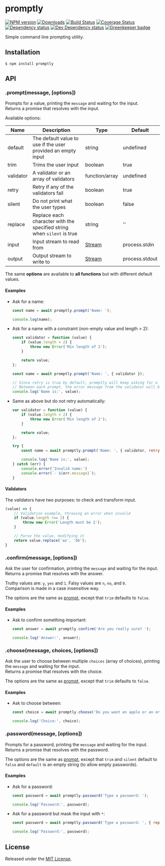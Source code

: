 # promptly

[![NPM version][npm-image]][npm-url] [![Downloads][downloads-image]][npm-url] [![Build Status][travis-image]][travis-url] [![Coverage Status][codecov-image]][codecov-url] [![Dependency status][david-dm-image]][david-dm-url] [![Dev Dependency status][david-dm-dev-image]][david-dm-dev-url] [![Greenkeeper badge][greenkeeper-image]][greenkeeper-url]

[npm-url]:https://npmjs.org/package/promptly
[downloads-image]:http://img.shields.io/npm/dm/promptly.svg
[npm-image]:http://img.shields.io/npm/v/promptly.svg
[travis-url]:https://travis-ci.org/moxystudio/node-promptly
[travis-image]:http://img.shields.io/travis/moxystudio/node-promptly/master.svg
[codecov-url]:https://codecov.io/gh/moxystudio/node-promptly
[codecov-image]:https://img.shields.io/codecov/c/github/moxystudio/node-promptly/master.svg
[david-dm-url]:https://david-dm.org/moxystudio/node-promptly
[david-dm-image]:https://img.shields.io/david/moxystudio/node-promptly.svg
[david-dm-dev-url]:https://david-dm.org/moxystudio/node-promptly?type=dev
[david-dm-dev-image]:https://img.shields.io/david/dev/moxystudio/node-promptly.svg
[greenkeeper-image]:https://badges.greenkeeper.io/moxystudio/node-promptly.svg
[greenkeeper-url]:https://greenkeeper.io/

Simple command line prompting utility.


## Installation

`$ npm install promptly`


## API

### .prompt(message, [options])

Prompts for a value, printing the `message` and waiting for the input.   
Returns a promise that resolves with the input.

Available options:

| Name   | Description   | Type     | Default |
| ------ | ------------- | -------- | ------- |
| default | The default value to use if the user provided an empty input | string | undefined |
| trim | Trims the user input | boolean | true |
| validator | A validator or an array of validators | function/array | undefined |
| retry | Retry if any of the validators fail | boolean | true |
| silent | Do not print what the user types | boolean | false |
| replace | Replace each character with the specified string when `silent` is true | string | '' |
| input | Input stream to read from | [Stream](https://nodejs.org/api/process.html#process_process_stdin) | process.stdin |
| output | Output stream to write to | [Stream](https://nodejs.org/api/process.html#process_process_stdout) | process.stdout |

The same **options** are available to **all functions** but with different default values.

#### Examples

- Ask for a name:

    ```js
    const name = await promptly.prompt('Name: ');

    console.log(name);
    ```

- Ask for a name with a constraint (non-empty value and length > 2):

    ```js
    const validator = function (value) {
        if (value.length < 2) {
            throw new Error('Min length of 2');
        }

        return value;
    };

    const name = await promptly.prompt('Name: ', { validator });

    // Since retry is true by default, promptly will keep asking for a name until it is valid
    // Between each prompt, the error message from the validator will be printed
    console.log('Name is:', value);
    ```

- Same as above but do not retry automatically:

    ```js
    var validator = function (value) {
        if (value.length < 2) {
            throw new Error('Min length of 2');
        }

        return value;
    };

    try {
        const name = await promptly.prompt('Name: ', { validator, retry: false });

        console.log('Name is:', value);
    } catch (err) {
        console.error('Invalid name:')
        console.error(`- ${err.message}`);
    }
    ```

#### Validators

The validators have two purposes: to check and transform input.

```js
(value) => {
    // Validation example, throwing an error when invalid
    if (value.length !== 2) {
        throw new Error('Length must be 2');
    }

    // Parse the value, modifying it
    return value.replace('aa', 'bb');
}
```

### .confirm(message, [options])

Ask the user for confirmation, printing the `message` and waiting for the input.   
Returns a promise that resolves with the answer.

Truthy values are: `y`, `yes` and `1`. Falsy values are `n`, `no`, and `0`.   
Comparison is made in a case insensitive way.

The options are the same as [prompt](#promptmessage-options), except that `trim` defaults to `false`.

#### Examples

- Ask to confirm something important:

    ```js
    const answer = await promptly.confirm('Are you really sure? ');

    console.log('Answer:', answer);
    ```

### .choose(message, choices, [options])

Ask the user to choose between multiple `choices` (array of choices), printing the `message` and waiting for the input.   
Returns a promise that resolves with the choice.

The options are the same as [prompt](#promptmessage-options), except that `trim` defaults to `false`.

#### Examples

- Ask to choose between:

    ```js
    const choice = await promptly.choose('Do you want an apple or an orange? ', ['apple', 'orange']);

    console.log('Choice:', choice);
    ```

### .password(message, [options])

Prompts for a password, printing the `message` and waiting for the input.   
Returns a promise that resolves with the password.

The options are the same as [prompt](#promptmessage-options), except that `trim` and `silent` default to `false` and `default` is an empty string (to allow empty passwords).

#### Examples

- Ask for a password:

    ```js
    const password = await promptly.password('Type a password: ');

    console.log('Password:', password);
    ```

- Ask for a password but mask the input with `*`:

    ```js
    const password = await promptly.password('Type a password: ', { replace: '*' });

    console.log('Password:', password);
    ```


## License

Released under the [MIT License](http://www.opensource.org/licenses/mit-license.php).
